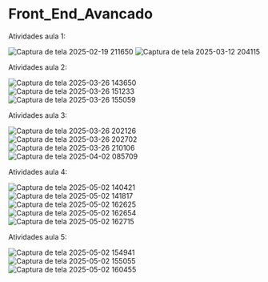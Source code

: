 # Front_End_Avancado

Atividades aula 1:


![Captura de tela 2025-02-19 211650](https://github.com/user-attachments/assets/5e42c262-b376-44b0-a0d6-81d9fb2e9135)  ![Captura de tela 2025-03-12 204115](https://github.com/user-attachments/assets/559c39f7-0e49-4f74-8013-925f798ff76d)

Atividades aula 2:


![Captura de tela 2025-03-26 143650](https://github.com/user-attachments/assets/80de5adf-1781-445d-ab13-062e604f8c95)  ![Captura de tela 2025-03-26 151233](https://github.com/user-attachments/assets/f79cb857-2816-4c6f-b5ae-2317768ebf67)  ![Captura de tela 2025-03-26 155059](https://github.com/user-attachments/assets/303201ae-e137-4058-b0ec-34f2b72d50c2)


Atividades aula 3: 


![Captura de tela 2025-03-26 202126](https://github.com/user-attachments/assets/27b9a381-4056-43db-a574-ea83c391c188) ![Captura de tela 2025-03-26 202702](https://github.com/user-attachments/assets/4e5b8291-3c85-47fa-be7f-ebfe730bfbbc) ![Captura de tela 2025-03-26 210106](https://github.com/user-attachments/assets/7c639b3a-9319-41af-be99-edc4491fe933) ![Captura de tela 2025-04-02 085709](https://github.com/user-attachments/assets/d1e7f45d-99b2-401e-901c-38c452a4fa59)


Atividades aula 4: 


![Captura de tela 2025-05-02 140421](https://github.com/user-attachments/assets/1cf154ba-562f-449c-88ca-c68773bd144f)  ![Captura de tela 2025-05-02 141817](https://github.com/user-attachments/assets/c1329caa-8eb1-486b-85b5-4394b2607036) ![Captura de tela 2025-05-02 162625](https://github.com/user-attachments/assets/fd5b999c-f63e-45e5-a9a1-1df0394e4438)  ![Captura de tela 2025-05-02 162654](https://github.com/user-attachments/assets/1e141ea7-beec-45ff-914e-c1ddf2a8096a) ![Captura de tela 2025-05-02 162715](https://github.com/user-attachments/assets/4d3be5ed-4e0a-40fb-a1af-c823d7a74133)


Atividades aula 5: 


![Captura de tela 2025-05-02 154941](https://github.com/user-attachments/assets/414d4827-7112-4570-8cdd-fc4252181411) ![Captura de tela 2025-05-02 155055](https://github.com/user-attachments/assets/fe569aef-c90e-4d07-a8db-e1e24d30975b) ![Captura de tela 2025-05-02 160455](https://github.com/user-attachments/assets/ab666804-788f-4aee-8a01-fb1e2d3f348f)







